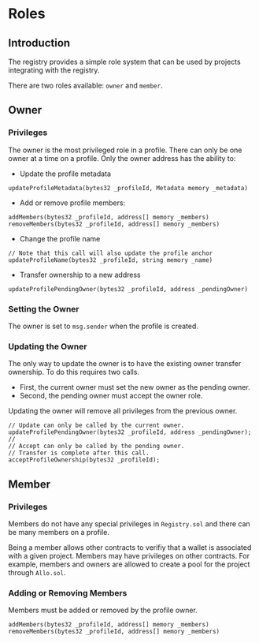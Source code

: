 # Roles

## Introduction

The registry provides a simple role system that can be used by projects integrating with the registry.

There are two roles available: `owner` and `member`.

## Owner

### Privileges

The owner is the most privileged role in a profile. There can only be one owner
at a time on a profile. Only the owner address has the ability to:

* Update the profile metadata

```
updateProfileMetadata(bytes32 _profileId, Metadata memory _metadata)
```

* Add or remove profile members: 

```
addMembers(bytes32 _profileId, address[] memory _members)
removeMembers(bytes32 _profileId, address[] memory _members)
```

* Change the profile name 

```
// Note that this call will also update the profile anchor
updateProfileName(bytes32 _profileId, string memory _name)
```

* Transfer ownership to a new address

```
updateProfilePendingOwner(bytes32 _profileId, address _pendingOwner)
```

### Setting the Owner

The owner is set to `msg.sender` when the profile is created.

### Updating the Owner

The only way to update the owner is to have the existing owner transfer
ownership. To do this requires two calls. 

* First, the current owner must set the new owner as the pending owner.
* Second, the pending owner must accept the owner role. 

Updating the owner will remove all privileges from the previous owner. 

```
// Update can only be called by the current owner.
updateProfilePendingOwner(bytes32 _profileId, address _pendingOwner);
//
// Accept can only be called by the pending owner. 
// Transfer is complete after this call.
acceptProfileOwnership(bytes32 _profileId);

```

## Member

### Privileges

Members do not have any special privileges in `Registry.sol` and there can be 
many members on a profile.

Being a member allows other contracts to verifiy that a wallet is associated 
with a given project. Members may have privileges on other contracts. For 
example, members and owners are allowed to create a pool for the project 
through `Allo.sol`.

### Adding or Removing Members

Members must be added or removed by the profile owner. 

```
addMembers(bytes32 _profileId, address[] memory _members)
removeMembers(bytes32 _profileId, address[] memory _members)
```

